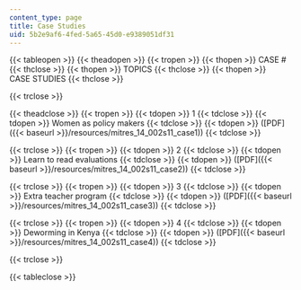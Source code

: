```yaml
---
content_type: page
title: Case Studies
uid: 5b2e9af6-4fed-5a65-45d0-e9389051df31
---
```


{{< tableopen >}}
{{< theadopen >}}
{{< tropen >}}
{{< thopen >}}
CASE #
{{< thclose >}}
{{< thopen >}}
TOPICS
{{< thclose >}}
{{< thopen >}}
CASE STUDIES
{{< thclose >}}

{{< trclose >}}

{{< theadclose >}}
{{< tropen >}}
{{< tdopen >}}
1
{{< tdclose >}}
{{< tdopen >}}
Women as policy makers
{{< tdclose >}}
{{< tdopen >}}
([PDF]({{< baseurl >}}/resources/mitres_14_002s11_case1))
{{< tdclose >}}

{{< trclose >}}
{{< tropen >}}
{{< tdopen >}}
2
{{< tdclose >}}
{{< tdopen >}}
Learn to read evaluations
{{< tdclose >}}
{{< tdopen >}}
([PDF]({{< baseurl >}}/resources/mitres_14_002s11_case2))
{{< tdclose >}}

{{< trclose >}}
{{< tropen >}}
{{< tdopen >}}
3
{{< tdclose >}}
{{< tdopen >}}
Extra teacher program
{{< tdclose >}}
{{< tdopen >}}
([PDF]({{< baseurl >}}/resources/mitres_14_002s11_case3))
{{< tdclose >}}

{{< trclose >}}
{{< tropen >}}
{{< tdopen >}}
4
{{< tdclose >}}
{{< tdopen >}}
Deworming in Kenya
{{< tdclose >}}
{{< tdopen >}}
([PDF]({{< baseurl >}}/resources/mitres_14_002s11_case4))
{{< tdclose >}}

{{< trclose >}}

{{< tableclose >}}